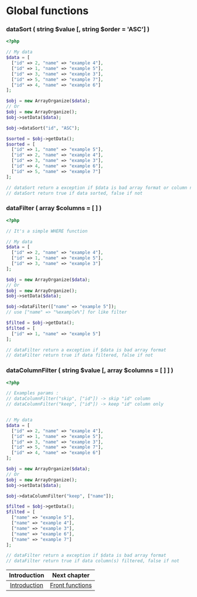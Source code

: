 # Global functions

### dataSort ( string $value [, string $order = 'ASC'] )
```php
<?php

// My data
$data = [
  ["id" => 2, "name" => "example 4"],
  ["id" => 1, "name" => "example 5"],
  ["id" => 3, "name" => "example 3"],
  ["id" => 5, "name" => "example 7"],
  ["id" => 4, "name" => "example 6"]
];

$obj = new ArrayOrganize($data);
// Or
$obj = new ArrayOrganize();
$obj->setData($data);

$obj->dataSort("id", "ASC");

$sorted = $obj->getData();
$sorted = [
  ["id" => 1, "name" => "example 5"],
  ["id" => 2, "name" => "example 4"],
  ["id" => 3, "name" => "example 3"],
  ["id" => 4, "name" => "example 6"],
  ["id" => 5, "name" => "example 7"]
];

// dataSort return a exception if $data is bad array format or column not found
// dataSort return true if data sorted, false if not
```

### dataFilter ( array $columns = [ ] )
```php
<?php

// It's a simple WHERE function

// My data
$data = [
  ["id" => 2, "name" => "example 4"],
  ["id" => 1, "name" => "example 5"],
  ["id" => 3, "name" => "example 3"]
];

$obj = new ArrayOrganize($data);
// Or
$obj = new ArrayOrganize();
$obj->setData($data);

$obj->dataFilter(["name" => "example 5"]);
// use ["name" => "%example%"] for like filter

$filted = $obj->getData();
$filted = [
  ["id" => 1, "name" => "example 5"]
];

// dataFilter return a exception if $data is bad array format
// dataFilter return true if data filtered, false if not
```

### dataColumnFilter ( string $value [, array $columns = [ ] ] )
```php
<?php

// Examples params :
// dataColumnFilter("skip", ["id"]) -> skip "id" column
// dataColumnFilter("keep", ["id"]) -> keep "id" column only


// My data
$data = [
  ["id" => 2, "name" => "example 4"],
  ["id" => 1, "name" => "example 5"],
  ["id" => 3, "name" => "example 3"],
  ["id" => 5, "name" => "example 7"],
  ["id" => 4, "name" => "example 6"]
];

$obj = new ArrayOrganize($data);
// Or
$obj = new ArrayOrganize();
$obj->setData($data);

$obj->dataColumnFilter("keep", ["name"]);

$filted = $obj->getData();
$filted = [
  ["name" => "example 5"],
  ["name" => "example 4"],
  ["name" => "example 3"],
  ["name" => "example 6"],
  ["name" => "example 7"]
];

// dataFilter return a exception if $data is bad array format
// dataFilter return true if data column(s) filtered, false if not
```

| Introduction | Next chapter |
| :---------------------: | :--------------: |
| [Introduction](https://github.com/SimonDevelop/array-organize/blob/master/docs/introduction.md) | [Front functions](https://github.com/SimonDevelop/array-organize/blob/master/docs/chapter02.md) |
